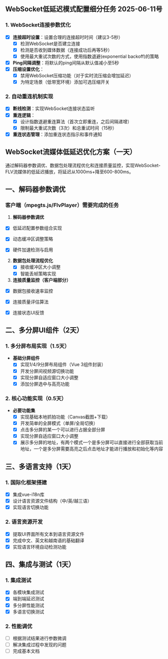 ## WebSocket低延迟模式配置细分任务 2025-06-11号

### 1. WebSocket连接参数优化

- [x] **连接超时设置**：设置合理的连接超时时间（建议3-5秒）
  - [x] 检测WebSocket是否建立连接
  - [x] 检测是否收到媒体数据（连接成功后再等5秒）
  - [x] 使用最大重试次数的方式，使用指数退避(exponential backoff)的策略
  
- [x] **Ping间隔调整**：将默认的ping间隔从默认值减小至5秒
- [x] **压缩设置优化**：
  - [x] 禁用WebSocket压缩功能（对于实时流压缩会增加延迟）
  - [x] 为特定场景（低带宽环境）添加可选压缩开关

### 2. 自动重连机制实现

- [x] **断线检测**：实现WebSocket连接状态监听
- [x] **重连逻辑**：
  - [x] 设计指数退避重连算法（首次立即重连，之后间隔递增）
  - [x] 限制最大重试次数（3次）和总重试时间（15秒）
- [x] **重连状态管理**：添加重连状态指示和事件通知

## WebSocket流媒体低延迟优化方案（一天）
通过解码器参数调优、数据包处理流程优化和连接质量监控，实现WebSocket-FLV流媒体的低延迟播放，将延迟从1000ms+降至600-800ms。

## 一、解码器参数调优

### 客户端（mpegts.js/FlvPlayer）需要完成的任务

1. **解码器参数调优**
- [x] 低延迟配置参数组合实现
  
- [x] 动态缓冲区调整策略
  
- [x] 硬件加速检测与启用
2. **数据包处理流程优化**
   - [x] 接收缓冲区大小调整
   - [x] 智能丢帧策略实现
3. **连接质量监控（客户端部分）**
- [x] 数据包接收速率监控
  
- [x] 连接质量评估算法
  
- [x] 连接状态UI反馈

## 二、多分屏UI组件（2天）

### 1. 多分屏布局实现（1.5天）

- **基础分屏组件**
  - [x] 实现1/4/9分屏布局组件（Vue 3组件封装）
  - [x] 开发分屏间视频源切换功能
  - [x] 实现分屏自适应窗口大小调整
  - [x] 添加分屏选中与高亮功能

### 2. 核心功能实现（0.5天）

- **必要功能集**
  - [x] 实现基础本地抓拍功能（Canvas截图+下载）
  - [x] 开发简单的全屏模式（单屏/全局切换）
  - [x] 点击多分屏的某一个可以进行占据全部分屏
  - [x] 实现分屏自适应窗口大小调整
  - [x] 展示多分屏的地址，有两个模式一个是多分屏可以直接进行全部获取当前地址，一个是多分屏需要高亮之后点击地址才能进行播放和初始化等内容

## 三、多语言支持（1天）

### 1. 国际化框架搭建

- [x] 集成vue-i18n库
- [x] 设计语言资源文件结构（中/英/越三语）
- [x] 实现语言切换功能

### 2. 语言资源开发

- [x] 提取UI界面所有文本到语言资源文件
- [x] 完成中文、英文和越南语的基础翻译
- [x] 实现语言环境自动检测功能

## 四、集成与测试（1天）

### 1. 集成测试

- [x] 各模块集成测试
- [x] 端到端延迟测试
- [x] 多分屏性能测试
- [x] 多语言切换测试

### 2. 性能调优

- [ ] 根据测试结果进行参数微调
- [ ] 解决集成过程中发现的问题
- [ ] 完成基本文档
